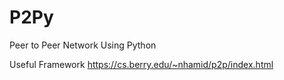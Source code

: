 # P2Py
Peer to Peer Network Using Python

Useful Framework
https://cs.berry.edu/~nhamid/p2p/index.html
